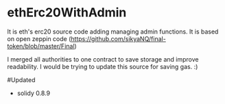 # ethErc20WithAdmin

It is eth's erc20 source code adding managing admin functions.
It is based on open zeppin code 
(https://github.com/sikyaNQ/final-token/blob/master/Final)

I merged all authorities to one contract to save storage and improve readability.
I would be trying to update this source for saving gas. :)

#Updated
 - solidy 0.8.9 
